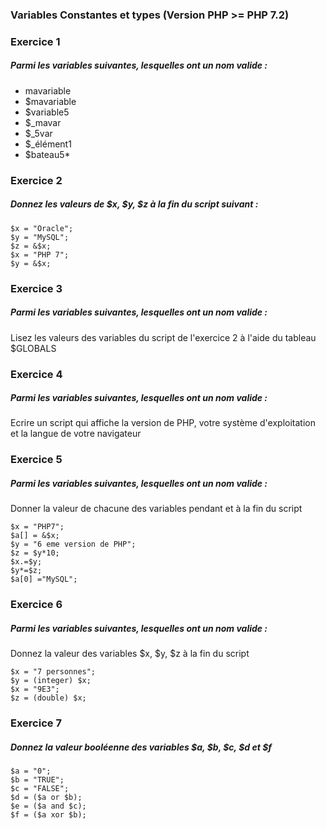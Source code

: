 ### Variables Constantes et types (Version PHP >= PHP 7.2)
### Exercice 1
##### Parmi les variables suivantes, lesquelles ont un nom valide :
* mavariable
* $mavariable
* $variable5
* $_mavar
* $_5var
* $_élément1
* $bateau5*

### Exercice 2
##### Donnez les valeurs de $x, $y, $z à la fin du script suivant :
```  
$x = "Oracle";
$y = "MySQL";
$z = &$x;
$x = "PHP 7";
$y = &$x;
```

### Exercice 3
##### Parmi les variables suivantes, lesquelles ont un nom valide :
Lisez les valeurs des variables du script de l'exercice 2 à l'aide du tableau $GLOBALS

### Exercice 4
##### Parmi les variables suivantes, lesquelles ont un nom valide :
Ecrire un script qui affiche la version de PHP, votre système d'exploitation et la langue de votre navigateur

### Exercice 5
##### Parmi les variables suivantes, lesquelles ont un nom valide :
Donner la valeur de chacune des variables pendant et à la fin du script
```
$x = "PHP7";
$a[] = &$x;
$y = "6 eme version de PHP";
$z = $y*10;
$x.=$y;
$y*=$z;
$a[0] ="MySQL";
``` 

### Exercice 6
##### Parmi les variables suivantes, lesquelles ont un nom valide :
Donnez la valeur des variables $x, $y, $z à la fin du script
```
$x = "7 personnes";
$y = (integer) $x;
$x = "9E3";
$z = (double) $x;
```

### Exercice 7
##### Donnez la valeur booléenne des variables $a, $b, $c, $d et $f
``` 
$a = "0";
$b = "TRUE";
$c = "FALSE";
$d = ($a or $b);
$e = ($a and $c);
$f = ($a xor $b);
```
